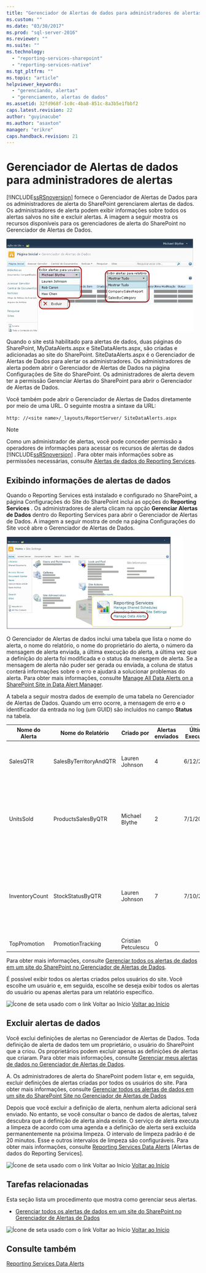 ```yaml
---
title: "Gerenciador de Alertas de dados para administradores de alertas | Microsoft Docs"
ms.custom: ""
ms.date: "03/30/2017"
ms.prod: "sql-server-2016"
ms.reviewer: ""
ms.suite: ""
ms.technology: 
  - "reporting-services-sharepoint"
  - "reporting-services-native"
ms.tgt_pltfrm: ""
ms.topic: "article"
helpviewer_keywords: 
  - "gerenciando, alertas"
  - "gerenciamento, alertas de dados"
ms.assetid: 32fd968f-1c0c-4ba8-851c-8a3b5e1fbbf2
caps.latest.revision: 22
author: "guyinacube"
ms.author: "asaxton"
manager: "erikre"
caps.handback.revision: 21
---
```

# Gerenciador de Alertas de dados para administradores de alertas
  [!INCLUDE[ssRSnoversion](../includes/ssrsnoversion-md.md)] fornece o Gerenciador de Alertas de Dados para os administradores de alerta do SharePoint gerenciarem alertas de dados. Os administradores de alerta podem exibir informações sobre todos os alertas salvos no site e excluir alertas. A imagem a seguir mostra os recursos disponíveis para os gerenciadores de alerta do SharePoint no Gerenciador de Alertas de Dados.  
  
 ![Gerenciador de Alertas para administradores do site do SharePoint](../reporting-services/media/rs-alertmanagersite.gif "Gerenciador de Alertas para administradores do site do SharePoint")  
  
 Quando o site está habilitado para alertas de dados, duas páginas do SharePoint, MyDataAlerts.aspx e SiteDataAlerts.aspx, são criadas e adicionadas ao site do SharePoint. SiteDataAlerts.aspx é o Gerenciador de Alertas de Dados para alertar os administradores. Os administradores de alerta podem abrir o Gerenciador de Alertas de Dados na página Configurações de Site do SharePoint. Os administradores de alerta devem ter a permissão Gerenciar Alertas do SharePoint para abrir o Gerenciador de Alertas de Dados.  
  
 Você também pode abrir o Gerenciador de Alertas de Dados diretamente por meio de uma URL. O seguinte mostra a sintaxe da URL:  
  
 `http: //<site name>/_layouts/ReportServer/ SiteDataAlerts.aspx`  
  
> [!NOTE]  
>  Como um administrador de alertas, você pode conceder permissão a operadores de informações para acessar os recursos de alertas de dados [!INCLUDE[ssRSnoversion](../includes/ssrsnoversion-md.md)] . Para obter mais informações sobre as permissões necessárias, consulte [Alertas de dados do Reporting Services](../reporting-services/reporting-services-data-alerts.md).  
  
##  <a name="ViewingAlerts"></a> Exibindo informações de alertas de dados  
 Quando o Reporting Services está instalado e configurado no SharePoint, a página Configurações do Site do SharePoint inclui as opções do **Reporting Services** . Os administradores de alerta clicam na opção **Gerenciar Alertas de Dados** dentro do Reporting Services para abrir o Gerenciador de Alertas de Dados. A imagem a seguir mostra de onde na página Configurações do Site você abre o Gerenciador de Alertas de Dados.  
  
 ![Reporting Services section of Site Settings page](../reporting-services/media/rs-sitesettings.gif "Reporting Services section of Site Settings page")  
  
 O Gerenciador de Alertas de dados inclui uma tabela que lista o nome do alerta, o nome do relatório, o nome do proprietário do alerta, o número da mensagem de alerta enviada, a última execução do alerta, a última vez que a definição do alerta foi modificada e o status da mensagem de alerta. Se a mensagem de alerta não puder ser gerada ou enviada, a coluna de status conterá informações sobre o erro e ajudará a solucionar problemas do alerta. Para obter mais informações, consulte [Manage All Data Alerts on a SharePoint Site in Data Alert Manager](../reporting-services/manage-all-data-alerts-on-a-sharepoint-site-in-data-alert-manager.md).  
  
 A tabela a seguir mostra dados de exemplo de uma tabela no Gerenciador de Alertas de Dados. Quando um erro ocorre, a mensagem de erro e o identificador da entrada no log (um GUID) são incluídos no campo **Status** na tabela.  
  
|Nome do Alerta|Nome do Relatório|Criado por|Alertas enviados|Última Execução|Última Modificação|Status|  
|----------------|-----------------|----------------|-----------------|--------------|-------------------|------------|  
|SalesQTR|SalesByTerritoryAndQTR|Lauren Johnson|4|6/12/2011|6/1/2011|O último alerta foi executado com êxito e o alerta foi enviado.|  
|UnitsSold|ProductsSalesByQTR|Michael Blythe|2|7/1/2011|6/28/2011|O último alerta foi executado com êxito, mas os dados estavam inalterados e nenhum alerta foi enviado.|  
|InventoryCount|StockStatusByQTR|Lauren Johnson|7|7/10/2011|7/2/2011|\<mensagem de erro>O arquivo de log contém informações detalhadas sobre o erro. Consulte a entrada de log com o identificador: \<GUID>.|  
|TopPromotion|PromotionTracking|Cristian Petculescu|0||5/23/2011|Alertas criados.|  
  
 Para obter mais informações, consulte [Gerenciar todos os alertas de dados em um site do SharePoint no Gerenciador de Alertas de Dados](../reporting-services/manage-all-data-alerts-on-a-sharepoint-site-in-data-alert-manager.md).  
  
 É possível exibir todos os alertas criados pelos usuários do site. Você escolhe um usuário e, em seguida, escolhe se deseja exibir todos os alertas do usuário ou apenas alertas para um relatório específico.  
  
 ![Ícone de seta usado com o link Voltar ao Início](../analysis-services/instances/media/uparrow16x16.png "Ícone de seta usado com o link Voltar ao Início") [Voltar ao Início](#BackToTop)  
  
##  <a name="DeleteAlerts"></a> Excluir alertas de dados  
 Você exclui definições de alertas no Gerenciador de Alertas de Dados. Toda definição de alerta de dados tem um proprietário, o usuário do SharePoint que a criou. Os proprietários podem excluir apenas as definições de alertas que criaram. Para obter mais informações, consulte [Gerenciar meus alertas de dados no Gerenciador de Alertas de Dados](../reporting-services/manage-my-data-alerts-in-data-alert-manager.md).  
  
 A. Os administradores de alerta do SharePoint podem listar e, em seguida, excluir definições de alertas criadas por todos os usuários do site. Para obter mais informações, consulte [Gerenciar todos os alertas de dados em um site do SharePoint Site no Gerenciador de Alertas de Dados](../reporting-services/manage-all-data-alerts-on-a-sharepoint-site-in-data-alert-manager.md)  
  
 Depois que você excluir a definição de alerta, nenhum alerta adicional será enviado. No entanto, se você consultar o banco de dados de alertas, talvez descubra que a definição de alerta ainda existe. O serviço de alerta executa a limpeza de acordo com uma agenda e a definição de alerta será excluída permanentemente na próxima limpeza. O intervalo de limpeza padrão é de 20 minutos. Esse e outros intervalos de limpeza são configuráveis. Para obter mais informações, consulte [Reporting Services Data Alerts](../reporting-services/reporting-services-data-alerts.md) [Alertas de dados do Reporting Services].  
  
 ![Ícone de seta usado com o link Voltar ao Início](../analysis-services/instances/media/uparrow16x16.png "Ícone de seta usado com o link Voltar ao Início") [Voltar ao Início](#BackToTop)  
  
##  <a name="HowTo"></a> Tarefas relacionadas  
 Esta seção lista um procedimento que mostra como gerenciar seus alertas.  
  
-   [Gerenciar todos os alertas de dados em um site do SharePoint no Gerenciador de Alertas de Dados](../reporting-services/manage-all-data-alerts-on-a-sharepoint-site-in-data-alert-manager.md)  
  
 ![Ícone de seta usado com o link Voltar ao Início](../analysis-services/instances/media/uparrow16x16.png "Ícone de seta usado com o link Voltar ao Início") [Voltar ao Início](#BackToTop)  
  
## Consulte também  
 [Reporting Services Data Alerts](../reporting-services/reporting-services-data-alerts.md)  
  
  